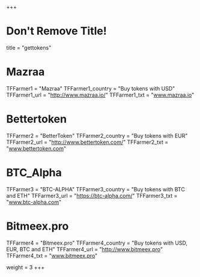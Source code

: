 +++
# Don't Remove Title!
title = "gettokens"

# Mazraa
TFFarmer1 = "Mazraa"
TFFarmer1_country = "Buy tokens with USD"
TFFarmer1_url = "http://www.mazraa.io/"
TFFarmer1_txt = "www.mazraa.io"

# Bettertoken
TFFarmer2 = "BetterToken"
TFFarmer2_country = "Buy tokens with EUR"
TFFarmer2_url = "http://www.bettertoken.com/"
TFFarmer2_txt = "www.bettertoken.com"

# BTC_Alpha
TFFarmer3 = "BTC-ALPHA"
TFFarmer3_country = "Buy tokens with BTC and ETH"
TFFarmer3_url = "https://btc-alpha.com/"
TFFarmer3_txt = "www.btc-alpha.com"

# Bitmeex.pro
TFFarmer4 = "Bitmeex.pro"
TFFarmer4_country = "Buy tokens with USD, EUR, BTC and ETH"
TFFarmer4_url = "http://www.bitmeex.pro"
TFFarmer4_txt = "www.bitmeex.pro"



weight = 3
+++

